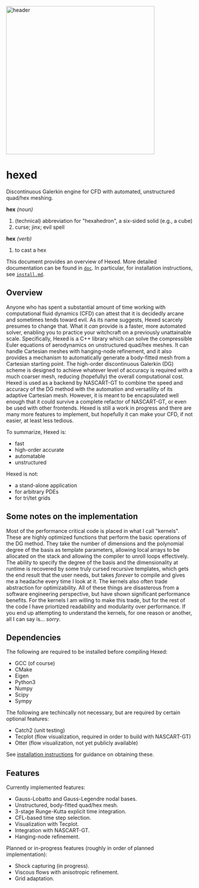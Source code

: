 <img src="../assets/header.png" alt="header" height="400"/>

# hexed
Discontinuous Galerkin engine for CFD with automated, unstructured quad/hex meshing.

**hex** *(noun)*
1. (technical) abbreviation for "hexahedron", a six-sided solid (e.g., a cube)
2. curse; jinx; evil spell

**hex** *(verb)*
1. to cast a hex

This document provides an overview of Hexed. More detailed documentation can be found in [`doc`](doc/). In particular, for
installation instructions, see [`install.md`](doc/install.md).

## Overview
Anyone who has spent a substantial amount of time working with computational fluid dynamics (CFD)
can attest that it is decidedly arcane and sometimes tends toward evil.
As its name suggests, Hexed scarcely presumes to change that.
What it *can* provide is a faster, more automated solver, enabling you to practice your witchcraft on a previously unattainable scale.
Specifically, Hexed is a C++ library which can solve the compressible Euler equations of aerodynamics on unstructured quad/hex meshes.
It can handle Cartesian meshes with hanging-node refinement, and it also provides a mechanism to automatically generate a body-fitted mesh
from a Cartesian starting point.
The high-order discontinuous Galerkin (DG) scheme is designed to achieve whatever level of accuracy is required with a much coarser mesh,
reducing (hopefully) the overall computational cost.
Hexed is used as a backend by NASCART-GT to combine the speed and accuracy of the DG method with the automation and versatility of its
adaptive Cartesian mesh.
However, it is meant to be encapsulated well enough that it could survive a complete refactor of NASCART-GT,
or even be used with other frontends.
Hexed is still a work in progress and there are many more features to implement, but hopefully it can make your CFD, if not easier, at least less tedious.

To summarize, Hexed is:
* fast
* high-order accurate
* automatable
* unstructured

Hexed is not:
* a stand-alone application
* for arbitrary PDEs
* for tri/tet grids

## Some notes on the implementation
Most of the performance critical code is placed in what I call "kernels".
These are highly optimized functions that perform the basic operations of the DG method.
They take the number of dimensions and the polynomial degree of the basis as template parameters,
allowing local arrays to be allocated on the stack and allowing the compiler to unroll loops effectively.
The ability to specify the degree of the basis and the dimensionality at runtime is recovered by
some truly cursed recursive templates, which gets the end result that the user needs, but takes *forever* to compile
and gives me a headache every time I look at it.
The kernels also often trade abstraction for optimizability.
All of these things are disasterous from a software engineering perspective, but have shown significant performance benefits.
For the kernels I am willing to make this trade, but for the rest of the code I have priortized readability and modularity over performance.
If you end up attempting to understand the kernels, for one reason or another, all I can say is... *sorry*.
 
## Dependencies
The following are required to be installed before compiling Hexed:
- GCC (of course)
- CMake
- Eigen
- Python3
- Numpy
- Scipy
- Sympy

The following are techincally not necessary, but are required by certain optional features:
- Catch2 (unit testing)
- Tecplot (flow visualization, required in order to build with NASCART-GT)
- Otter (flow visualization, not yet publicly available)

See [installation instructions](doc/install.md)
for guidance on obtaining these.
 
## Features
Currently implemented features:
* Gauss-Lobatto and Gauss-Legendre nodal bases.
* Unstructured, body-fitted quad/hex mesh.
* 3-stage Runge-Kutta explicit time integration.
* CFL-based time step selection.
* Visualization with Tecplot.
* Integration with NASCART-GT.
* Hanging-node refinement.
 
Planned or in-progress features (roughly in order of planned implementation):
* Shock capturing (in progress).
* Viscous flows with anisotropic refinement.
* Grid adaptation.
